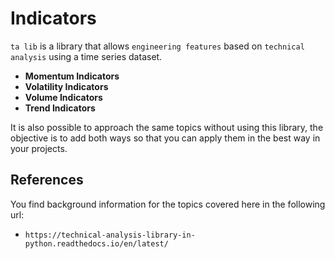 # Indicators

`ta lib` is a library that allows `engineering features` based on `technical analysis` using a time series dataset.

- **Momentum Indicators**
- **Volatility Indicators**
- **Volume Indicators**
- **Trend Indicators**

It is also possible to approach the same topics without using this library, the objective is to add both ways so that you can apply them in the best way in your projects.

## References 

You find background information for the topics covered here in the following url:
 - `https://technical-analysis-library-in-python.readthedocs.io/en/latest/`
